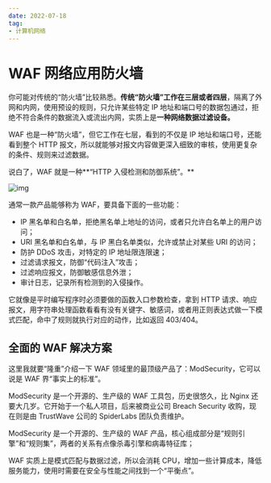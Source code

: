 ```yaml
---
date: 2022-07-18
tag:
- 计算机网络
---
```


# WAF 网络应用防火墙

你可能对传统的“防火墙”比较熟悉。**传统“防火墙”工作在三层或者四层**，隔离了外网和内网，使用预设的规则，只允许某些特定 IP 地址和端口号的数据包通过，拒绝不符合条件的数据流入或流出内网，实质上是**一种网络数据过滤设备。**

WAF 也是一种“防火墙”，但它工作在七层，看到的不仅是 IP 地址和端口号，还能看到整个 HTTP 报文，所以就能够对报文内容做更深入细致的审核，使用更复杂的条件、规则来过滤数据。

说白了，WAF 就是一种**“HTTP 入侵检测和防御系统”。**

![img](https://mc-web-1259409954.cos.ap-guangzhou.myqcloud.com/MyImages/202205142116416.png)

通常一款产品能够称为 WAF，要具备下面的一些功能：

- IP 黑名单和白名单，拒绝黑名单上地址的访问，或者只允许白名单上的用户访问；
- URI 黑名单和白名单，与 IP 黑白名单类似，允许或禁止对某些 URI 的访问；
- 防护 DDoS 攻击，对特定的 IP 地址限连限速；
- 过滤请求报文，防御“代码注入”攻击；
- 过滤响应报文，防御敏感信息外泄；
- 审计日志，记录所有检测到的入侵操作。

它就像是平时编写程序时必须要做的函数入口参数检查，拿到 HTTP 请求、响应报文，用字符串处理函数看看有没有关键字、敏感词，或者用正则表达式做一下模式匹配，命中了规则就执行对应的动作，比如返回 403/404。

## 全面的 WAF 解决方案

这里我就要“隆重”介绍一下 WAF 领域里的最顶级产品了：ModSecurity，它可以说是 WAF 界“事实上的标准”。

ModSecurity 是一个开源的、生产级的 WAF 工具包，历史很悠久，比 Nginx 还要大几岁。它开始于一个私人项目，后来被商业公司 Breach Security 收购，现在则是由 TrustWave 公司的 SpiderLabs 团队负责维护。

ModSecurity 是一个开源的、生产级的 WAF 产品，核心组成部分是“规则引擎”和“规则集”，两者的关系有点像杀毒引擎和病毒特征库；

WAF 实质上是模式匹配与数据过滤，所以会消耗 CPU，增加一些计算成本，降低服务能力，使用时需要在安全与性能之间找到一个“平衡点”。
